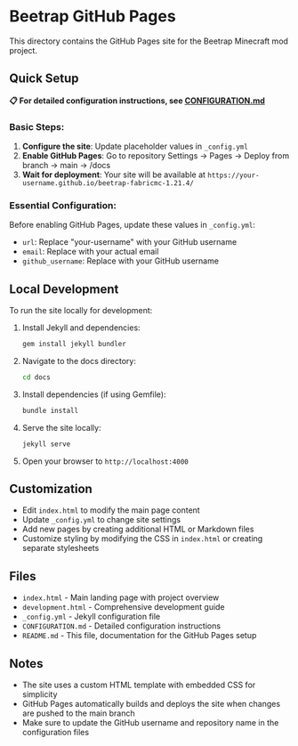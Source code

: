 # Beetrap GitHub Pages

This directory contains the GitHub Pages site for the Beetrap Minecraft mod project.

## Quick Setup

**📋 For detailed configuration instructions, see [CONFIGURATION.md](CONFIGURATION.md)**

### Basic Steps:

1. **Configure the site**: Update placeholder values in `_config.yml`
2. **Enable GitHub Pages**: Go to repository Settings → Pages → Deploy from branch → main → /docs
3. **Wait for deployment**: Your site will be available at `https://your-username.github.io/beetrap-fabricmc-1.21.4/`

### Essential Configuration:

Before enabling GitHub Pages, update these values in `_config.yml`:
- `url`: Replace "your-username" with your GitHub username
- `email`: Replace with your actual email
- `github_username`: Replace with your GitHub username

## Local Development

To run the site locally for development:

1. Install Jekyll and dependencies:
   ```bash
   gem install jekyll bundler
   ```

2. Navigate to the docs directory:
   ```bash
   cd docs
   ```

3. Install dependencies (if using Gemfile):
   ```bash
   bundle install
   ```

4. Serve the site locally:
   ```bash
   jekyll serve
   ```

5. Open your browser to `http://localhost:4000`

## Customization

- Edit `index.html` to modify the main page content
- Update `_config.yml` to change site settings
- Add new pages by creating additional HTML or Markdown files
- Customize styling by modifying the CSS in `index.html` or creating separate stylesheets

## Files

- `index.html` - Main landing page with project overview
- `development.html` - Comprehensive development guide
- `_config.yml` - Jekyll configuration file
- `CONFIGURATION.md` - Detailed configuration instructions
- `README.md` - This file, documentation for the GitHub Pages setup

## Notes

- The site uses a custom HTML template with embedded CSS for simplicity
- GitHub Pages automatically builds and deploys the site when changes are pushed to the main branch
- Make sure to update the GitHub username and repository name in the configuration files
